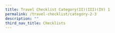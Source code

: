 ```yaml
---
title: Travel Checklist Category(II)(III)(IV) 1
permalink: /travel-checklist/category-2-3
description: ""
third_nav_title: Checklists
---
```

